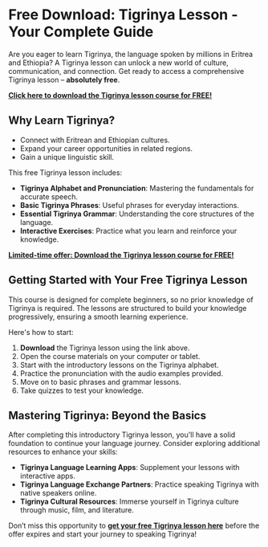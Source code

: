 # Free Download: Tigrinya Lesson - Your Complete Guide

Are you eager to learn Tigrinya, the language spoken by millions in Eritrea and Ethiopia? A Tigrinya lesson can unlock a new world of culture, communication, and connection. Get ready to access a comprehensive Tigrinya lesson – **absolutely free**.

[**Click here to download the Tigrinya lesson course for FREE!**](https://udemywork.com/tigrinya-lesson)

## Why Learn Tigrinya?

*   Connect with Eritrean and Ethiopian cultures.
*   Expand your career opportunities in related regions.
*   Gain a unique linguistic skill.

This free Tigrinya lesson includes:

*   **Tigrinya Alphabet and Pronunciation**: Mastering the fundamentals for accurate speech.
*   **Basic Tigrinya Phrases**: Useful phrases for everyday interactions.
*   **Essential Tigrinya Grammar**: Understanding the core structures of the language.
*   **Interactive Exercises**: Practice what you learn and reinforce your knowledge.

[**Limited-time offer: Download the Tigrinya lesson course for FREE!**](https://udemywork.com/tigrinya-lesson)

## Getting Started with Your Free Tigrinya Lesson

This course is designed for complete beginners, so no prior knowledge of Tigrinya is required. The lessons are structured to build your knowledge progressively, ensuring a smooth learning experience.

Here's how to start:

1.  **Download** the Tigrinya lesson using the link above.
2.  Open the course materials on your computer or tablet.
3.  Start with the introductory lessons on the Tigrinya alphabet.
4.  Practice the pronunciation with the audio examples provided.
5.  Move on to basic phrases and grammar lessons.
6.  Take quizzes to test your knowledge.

## Mastering Tigrinya: Beyond the Basics

After completing this introductory Tigrinya lesson, you'll have a solid foundation to continue your language journey. Consider exploring additional resources to enhance your skills:

*   **Tigrinya Language Learning Apps**: Supplement your lessons with interactive apps.
*   **Tigrinya Language Exchange Partners**: Practice speaking Tigrinya with native speakers online.
*   **Tigrinya Cultural Resources**: Immerse yourself in Tigrinya culture through music, film, and literature.

Don’t miss this opportunity to **[get your free Tigrinya lesson here](https://udemywork.com/tigrinya-lesson)** before the offer expires and start your journey to speaking Tigrinya!
